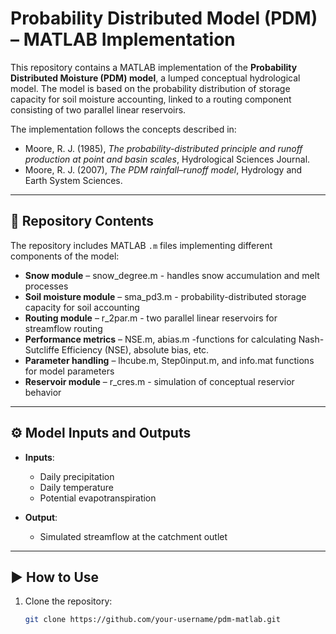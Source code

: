 # Probability Distributed Model (PDM) – MATLAB Implementation

This repository contains a MATLAB implementation of the **Probability Distributed Moisture (PDM) model**, a lumped conceptual hydrological model. The model is based on the probability distribution of storage capacity for soil moisture accounting, linked to a routing component consisting of two parallel linear reservoirs.  

The implementation follows the concepts described in:  
- Moore, R. J. (1985), *The probability-distributed principle and runoff production at point and basin scales*, Hydrological Sciences Journal.  
- Moore, R. J. (2007), *The PDM rainfall–runoff model*, Hydrology and Earth System Sciences.  

---

## 📂 Repository Contents
The repository includes MATLAB `.m` files implementing different components of the model:
- **Snow module** – snow_degree.m - handles snow accumulation and melt processes  
- **Soil moisture module** – sma_pd3.m - probability-distributed storage capacity for soil accounting  
- **Routing module** – r_2par.m - two parallel linear reservoirs for streamflow routing  
- **Performance metrics** – NSE.m, abias.m -functions for calculating Nash-Sutcliffe Efficiency (NSE), absolute bias, etc.  
- **Parameter handling** – lhcube.m, Step0input.m, and info.mat  functions for model parameters  
- **Reservoir module** – r_cres.m - simulation of conceptual reservior behavior  

---

## ⚙️ Model Inputs and Outputs
- **Inputs**:  
  - Daily precipitation  
  - Daily temperature  
  - Potential evapotranspiration  

- **Output**:  
  - Simulated streamflow at the catchment outlet  

---

## ▶️ How to Use
1. Clone the repository:
   ```bash
   git clone https://github.com/your-username/pdm-matlab.git
